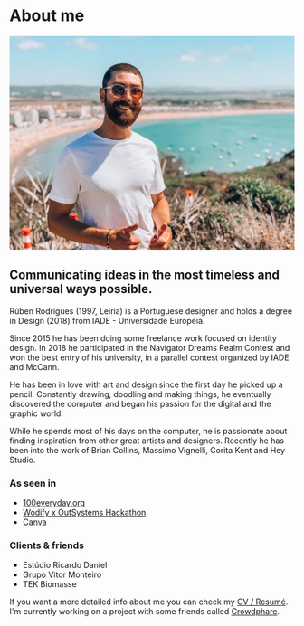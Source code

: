 # About me

![](../.gitbook/assets/116718383_3307470165942113_216308750382307965_n.jpg)

## Communicating ideas in the most timeless and universal ways possible.

Rúben Rodrigues \(1997, Leiria\) is a Portuguese designer and holds a degree in Design \(2018\) from IADE - Universidade Europeia.

Since 2015 he has been doing some freelance work focused on identity design. In 2018 he participated in the Navigator Dreams Realm Contest and won the best entry of his university, in a parallel contest organized by IADE and McCann.

He has been in love with art and design since the first day he picked up a pencil. Constantly drawing, doodling and making things, he eventually discovered the computer and began his passion for the digital and the graphic world.

While he spends most of his days on the computer, he is passionate about finding inspiration from other great artists and designers. Recently he has been into the work of Brian Collins, Massimo Vignelli, Corita Kent and Hey Studio.

### **As seen in**

* [100everyday.org](https://100everyday.org/submissions/new-america)
* [Wodify x OutSystems Hackathon](https://blog.wodify.com/post/wodify-x-outsystems-hackathon)
* [Canva](https://www.canva.com/learn/flow-and-rhythm/)

### **Clients & friends**

* Estúdio Ricardo Daniel
* Grupo Vitor Monteiro
* TEK Biomasse

If you want a more detailed info about me you can check my [CV / Resumé](cv-resume.md). I'm currently working on a project with some friends called [Crowdphare](http://crowdphare.com).

